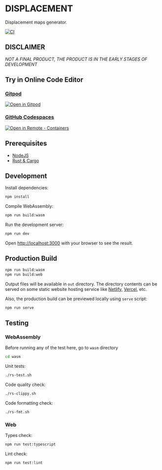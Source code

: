# DISPLACEMENT

Displacement maps generator.

[![CI](https://github.com/satelllte/displacement/actions/workflows/ci.yml/badge.svg)](https://github.com/satelllte/displacement/actions/workflows/ci.yml)

## DISCLAIMER

_NOT A FINAL PRODUCT, THE PRODUCT IS IN THE EARLY STAGES OF DEVELOPMENT_

## Try in Online Code Editor

### [Gitpod](https://www.gitpod.io/)

[![Open in Gitpod](https://img.shields.io/badge/Open%20In-Gitpod.io-%231966D2?style=for-the-badge&logo=gitpod)](https://gitpod.io/#https://github.com/satelllte/displacement)

### [GitHub Codespaces](https://github.com/features/codespaces)

[![Open in Remote - Containers](https://img.shields.io/static/v1?label=Remote%20-%20Containers&message=Open&color=blue&logo=visualstudiocode)](https://vscode.dev/redirect?url=vscode://ms-vscode-remote.remote-containers/cloneInVolume?url=https://github.com/satelllte/displacement)

## Prerequisites

- [NodeJS](https://nodejs.org/)
- [Rust & Cargo](https://doc.rust-lang.org/cargo/getting-started/installation.html)

## Development

Install dependencies:

```bash
npm install
```

Compile WebAssembly:

```bash
npm run build:wasm
```

Run the development server:

```bash
npm run dev
```

Open [http://localhost:3000](http://localhost:3000) with your browser to see the result.

## Production Build

```bash
npm run build:wasm
npm run build:web
```

Output files will be available in `out` directory.
The directory contents can be served on some static website hosting service like [Netlify](https://www.netlify.com/), [Vercel](https://vercel.com/), etc.

Also, the production build can be previewed locally using `serve` script:

```bash
npm run serve
```

## Testing

### WebAssembly

Before running any of the test here, go to `wasm` directory

```bash
cd wasm
```

Unit tests:

```bash
./rs-test.sh
```

Code quality check:

```bash
./rs-clippy.sh
```

Code formatting check:

```bash
./rs-fmt.sh
```

### Web

Types check:

```bash
npm run test:typescript
```

Lint check:

```bash
npm run test:lint
```
